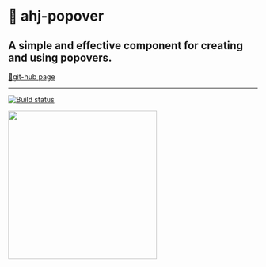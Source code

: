 # 💬 ahj-popover

## A simple and effective component for creating and using popovers.

[🔗git-hub page](https://evgeniylyapunov.github.io/ahj-popover/)

---

[![Build status](https://ci.appveyor.com/api/projects/status/6jip8v8rpya0hp9y?svg=true)](https://ci.appveyor.com/project/EvgeniyLyapunov/ahj-popover)


<div style="display: flex;">
  <img style="width: 300px" src="https://github.com/EvgeniyLyapunov/ahj-popover/assets/77357671/3d4c6821-42dc-4a5a-9be8-7d022ce63873"/>
</div>


